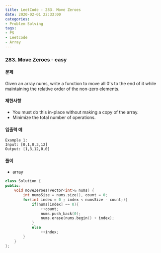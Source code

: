 ```yaml
---
title: LeetCode - 283. Move Zeroes
date: 2020-02-01 22:33:00
categories:
- Problem Solving
tags:
- PS
- Leetcode
- Array
---
```


### [ 283. Move Zeroes ](https://leetcode.com/problems/k-diff-pairs-in-an-array/) - easy

#### 문제

Given an array nums, write a function to move all 0's to the end of it while maintaining the relative order of the non-zero elements.

#### 제한사항
  - You must do this in-place without making a copy of the array.
  - Minimize the total number of operations.


#### 입출력 예

```
Example 1:
Input: [0,1,0,3,12]
Output: [1,3,12,0,0]
```

#### 풀이
  - array

```cpp
class Solution {
public:
    void moveZeroes(vector<int>& nums) {
        int numsSize = nums.size(), count = 0;
        for(int index = 0 ; index < numsSize - count;){
            if(nums[index] == 0){
                ++count;
                nums.push_back(0);
                nums.erase(nums.begin() + index);
            }
            else
                ++index;
        }
    }
};
```